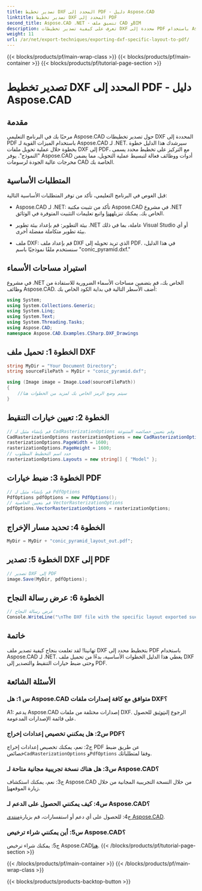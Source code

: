 ```yaml
---
title: تصدير تخطيط DXF المحدد إلى PDF - دليل Aspose.CAD
linktitle: تصدير تخطيط DXF المحدد إلى PDF
second_title: Aspose.CAD .NET - تنسيق ملف CAD وBIM
description: تعرف على كيفية تصدير تخطيطات DXF محددة إلى PDF باستخدام Aspose.CAD لـ .NET. اتبع دليلنا خطوة بخطوة للحصول على تحويلات فعالة وعالية الجودة.
weight: 11
url: /ar/net/export-techniques/exporting-dxf-specific-layout-to-pdf/
---
```


{{< blocks/products/pf/main-wrap-class >}}
{{< blocks/products/pf/main-container >}}
{{< blocks/products/pf/tutorial-page-section >}}

# تصدير تخطيط DXF المحدد إلى PDF - دليل Aspose.CAD

## مقدمة

مرحبًا بك في البرنامج التعليمي Aspose.CAD حول تصدير تخطيطات DXF المحددة إلى PDF باستخدام الميزات القوية لـ Aspose.CAD لـ .NET. سيرشدك هذا الدليل خطوة بخطوة خلال عملية تحويل ملفات DXF إلى PDF، مع التركيز على تخطيط محدد يسمى "النموذج". يوفر Aspose.CAD أدوات ووظائف فعالة لتبسيط عملية التحويل، مما يضمن مخرجات عالية الجودة لرسومات CAD الخاصة بك.

## المتطلبات الأساسية

قبل الغوص في البرنامج التعليمي، تأكد من توفر المتطلبات الأساسية التالية:

- Aspose.CAD لـ .NET: تأكد من تثبيت مكتبة Aspose.CAD في مشروع .NET الخاص بك. يمكنك تنزيله[هنا](https://releases.aspose.com/cad/net/) واتبع تعليمات التثبيت المتوفرة في الوثائق.

- بيئة التطوير: قم بإعداد بيئة تطوير .NET عاملة، بما في ذلك Visual Studio أو أي بيئة تطوير متكاملة مفضلة أخرى.

- ملف DXF: قم بإعداد ملف DXF الذي تريد تحويله إلى PDF. في هذا الدليل، سنستخدم ملفًا نموذجيًا باسم "conic_pyramid.dxf."

## استيراد مساحات الأسماء

في مشروع .NET الخاص بك، قم بتضمين مساحات الأسماء الضرورية للاستفادة من وظائف Aspose.CAD. أضف الأسطر التالية في بداية الكود الخاص بك:

```csharp
using System;
using System.Collections.Generic;
using System.Linq;
using System.Text;
using System.Threading.Tasks;
using Aspose.CAD;
namespace Aspose.CAD.Examples.CSharp.DXF_Drawings

```

## الخطوة 1: تحميل ملف DXF

```csharp
string MyDir = "Your Document Directory";
string sourceFilePath = MyDir + "conic_pyramid.dxf";

using (Image image = Image.Load(sourceFilePath))
{
    //سيتم وضع الرمز الخاص بك لمزيد من الخطوات هنا
}
```

## الخطوة 2: تعيين خيارات التنقيط

```csharp
// قم بإنشاء مثيل لـ CadRasterizationOptions وقم بتعيين خصائصه المتنوعة
CadRasterizationOptions rasterizationOptions = new CadRasterizationOptions();
rasterizationOptions.PageWidth = 1600;
rasterizationOptions.PageHeight = 1600;
// حدد اسم التخطيط المطلوب
rasterizationOptions.Layouts = new string[] { "Model" };
```

## الخطوة 3: ضبط خيارات PDF

```csharp
// قم بإنشاء مثيل لـ PdfOptions
PdfOptions pdfOptions = new PdfOptions();
// قم بتعيين الخاصية VectorRasterizationOptions
pdfOptions.VectorRasterizationOptions = rasterizationOptions;
```

## الخطوة 4: تحديد مسار الإخراج

```csharp
MyDir = MyDir + "conic_pyramid_layout_out.pdf";
```

## الخطوة 5: تصدير DXF إلى PDF

```csharp
// تصدير DXF إلى PDF
image.Save(MyDir, pdfOptions);
```

## الخطوة 6: عرض رسالة النجاح

```csharp
// عرض رسالة النجاح
Console.WriteLine("\nThe DXF file with the specific layout exported successfully to PDF.\nFile saved at " + MyDir);
```

## خاتمة

تهانينا! لقد تعلمت بنجاح كيفية تصدير ملف DXF بتخطيط محدد إلى PDF باستخدام Aspose.CAD لـ .NET. يغطي هذا الدليل الخطوات الأساسية، بدءًا من تحميل ملف DXF وحتى ضبط خيارات التنقيط والتصدير إلى PDF.

## الأسئلة الشائعة

### س 1: هل Aspose.CAD متوافق مع كافة إصدارات ملفات DXF؟

 A1: يدعم Aspose.CAD إصدارات مختلفة من ملفات DXF. الرجوع إلى[توثيق](https://reference.aspose.com/cad/net/) للحصول على قائمة الإصدارات المدعومة.

### س2: هل يمكنني تخصيص إعدادات إخراج PDF؟

ج2: نعم، يمكنك تخصيص إعدادات إخراج PDF عن طريق ضبط خصائص`CadRasterizationOptions` و`PdfOptions` وفقا لمتطلباتك.

### س3: هل هناك نسخة تجريبية مجانية متاحة لـ Aspose.CAD؟

 ج3: نعم، يمكنك استكشاف Aspose.CAD من خلال النسخة التجريبية المجانية من خلال زيارة الموقع[هنا](https://releases.aspose.com/).

### س4: كيف يمكنني الحصول على الدعم لـ Aspose.CAD؟

 ج4: للحصول على أي دعم أو استفسارات، قم بزيارة[منتدى Aspose.CAD](https://forum.aspose.com/c/cad/19).

### س5: أين يمكنني شراء ترخيص Aspose.CAD؟

 ج5: يمكنك شراء ترخيص Aspose.CAD[هنا](https://purchase.aspose.com/buy).
{{< /blocks/products/pf/tutorial-page-section >}}

{{< /blocks/products/pf/main-container >}}
{{< /blocks/products/pf/main-wrap-class >}}

{{< blocks/products/products-backtop-button >}}
